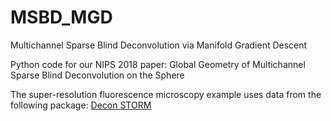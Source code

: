 # MSBD_MGD
Multichannel Sparse Blind Deconvolution via Manifold Gradient Descent

Python code for our NIPS 2018 paper: Global Geometry of Multichannel Sparse Blind Deconvolution on the Sphere

The super-resolution fluorescence microscopy example uses data from the following package: [Decon STORM](http://zhuang.harvard.edu/decon_storm.html)
